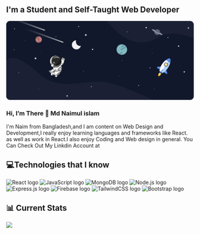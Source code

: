 ## I'm a Student and Self-Taught Web Developer
<img className="p-3" src="https://github.com/Naimcoder/Naimcoder/blob/main/top-bg.png" alt="" />

### Hi, I’m There 👋 Md Naimul islam
I'm Naim from Bangladesh,and I am content on Web Design and Development,I really enjoy learning  languages and frameworks like React.
as well as work in React.I also enjoy Coding and Web design in general. You Can Check Out My Linkdin Account at

## 💻Technologies that I know
<span><img src="https://img.shields.io/badge/-React-090909?style=for-the-badge&logo=React&logoColor=#61DAFB" alt="React logo" title="React" height="30" /></span>
<span><img src="https://img.shields.io/badge/-JavaScript-090909?style=for-the-badge&logo=JavaScript&logoColor=#F7DF1E" alt="JavaScript logo" title="JavaScript" height="30" /></span>
<span><img src="https://img.shields.io/badge/MongoDB-090909?logo=mongodb&logoColor=#47A248" alt="MongoDB logo" title="MongoDB" height="30" /></span>
<span><img src="https://img.shields.io/badge/Node.js-090909?logo=node.js&logoColor=#00F200" alt="Node.js logo" title="Node.js" height="30" /></span>
<span><img src="https://img.shields.io/badge/Express-090909?logo=express&logoColor=#FFFFFF" alt="Express.js logo" title="Express.js" height="30" /></span>
<span><img src="https://img.shields.io/badge/Firebase-090909?logo=firebase&logoColor=#FFCA28" alt="Firebase logo" title="Firebase" height="30" /></span>
<span><img src="https://img.shields.io/badge/Tailwind%20CSS-090909?logo=tailwind-css&logoColor=#38B2AC" alt="TailwindCSS logo" title="TailwindCSS" height="30" /></span>
<span><img src="https://img.shields.io/badge/Bootstrap-090909?logo=bootstrap&logoColor=#7952B3" alt="Bootstrap logo" title="Bootstrap" height="30" /></span>




## 📊 Current Stats
<a href="#" title="Trungquandev">
    <img width="434" src="https://github-readme-stats.vercel.app/api?username=Naim&show_icons=true&theme=radical" />
  </a>










